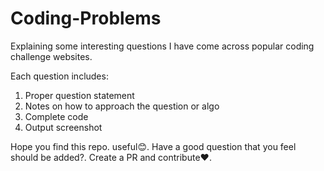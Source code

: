 # Coding-Problems

Explaining some interesting questions I have come across popular coding challenge websites.

Each question includes:
1. Proper question statement
2. Notes on how to approach the question or algo
3. Complete code
4. Output screenshot


Hope you find this repo. useful😊. Have a good question that you feel should be added?. Create a PR and contribute❤. 

